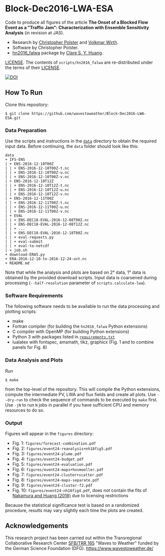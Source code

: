 # Block-Dec2016-LWA-ESA

Code to produce all figures of the article **The Onset of a Blocked Flow Event as a "Traffic Jam": Characterization with Ensemble Sensitivity Analysis** (in revision at JAS).

- Research by [Christopher Polster](https://dynmet.ipa.uni-mainz.de/christopher-polster/) and [Volkmar Wirth](https://dynmet.ipa.uni-mainz.de/volkmar-wirth/).
- Software by Christopher Polster.
- [hn2016_falwa](https://github.com/csyhuang/hn2016_falwa/) package by [Clare S. Y. Huang](https://csyhuang.github.io/).

[LICENSE](LICENSE). The contents of `scripts/hn2016_falwa` are re-distributed under the terms of their [LICENSE](scripts/hn2016_falwa/LICENSE.txt).

[![DOI](https://zenodo.org/badge/430733123.svg)](https://zenodo.org/badge/latestdoi/430733123)


## How To Run

Clone this repository:

    $ git clone https://github.com/wavestoweather/Block-Dec2016-LWA-ESA.git

### Data Preparation

Use the scripts and instructions in the [`data`](data) directory to obtain the required input data. Before continuing, the `data` folder should look like this:

    data
    + IFS-ENS
    | + ENS-2016-12-10T00Z
    | | + ENS-2016-12-10T00Z-t.nc
    | | + ENS-2016-12-10T00Z-u.nc
    | | + ENS-2016-12-10T00Z-v.nc
    | + ENS-2016-12-10T12Z
    | | + ENS-2016-12-10T12Z-t.nc
    | | + ENS-2016-12-10T12Z-u.nc
    | | + ENS-2016-12-10T12Z-v.nc
    | + ENS-2016-12-11T00Z
    | | + ENS-2016-12-11T00Z-t.nc
    | | + ENS-2016-12-11T00Z-u.nc
    | | + ENS-2016-12-11T00Z-v.nc
    | + EVAL
    | | + ENS-DEC18-EVAL-2016-12-08T00Z.nc
    | | + ENS-DEC18-EVAL-2016-12-08T12Z.nc
    | | + ...
    | | + ENS-DEC18-EVAL-2016-12-18T00Z.nc
    | | + eval-requests.py
    | | + eval-submit
    | | + eval-to-netcdf
    | + job.sh
    + download-ERA5.py
    + ERA-2016-12-10-to-2016-12-24-uvt.nc
    + README.md

Note that while the analysis and plots are based on 2° data, 1° data is obtained by the provided download scripts.
Input data is coarsened during processing (`--half-resolution` parameter of `scripts.calculate-lwa`).

### Software Requirements

The following software needs to be available to run the data processing and plotting scripts:

- make
- Fortran compiler (for building the `hn2016_falwa` Python extensions)
- C compiler with OpenMP (for building Python extensions)
- Python 3 with packages listed in [`requirements.txt`](requirements.txt)
- lualatex with fontspec, amsmath, tikz, graphicx (Fig. 1 and to combine panels for Fig. 8)

### Data Analysis and Plots

Run

    $ make

from the top-level of the repository. This will compile the Python extensions, compute the intermediate PV, LWA and flux fields and create all plots. Use `--dry-run` to check the sequence of commands to be executed by `make` first. Use `-jN` to run `N` jobs in parallel if you have sufficient CPU and memory resources to do so.

### Output

Figures will appear in the `figures` directory:

- Fig. 1: `figures/forecast-combination.pdf`
- Fig. 2: `figures/event24-reanalysis+nh18fig5.pdf`
- Fig. 3: `figures/event24-plume.pdf`
- Fig. 4: `figures/event24-budget.pdf`
- Fig. 5: `figures/event24-evaluation.pdf`
- Fig. 6: `figures/event24-maps+hovmoeller.pdf`
- Fig. 7: `figures/event24-cluster+scatter.pdf`
- Fig. 8: `figures/event24-maps-separate.pdf`
- Fig. 9: `figures/event24-cluster-f2.pdf`
- Fig. 10: `figures/event24-nh18fig4.pdf`, does not contain the fits of [Nakamura and Huang (2018)](https://doi.org/10.1126/science.aat0721) due to licensing restrictions

Because the statistical significance test is based on a randomized procedure, results may vary slightly each time the plots are created.


## Acknowledgements

This research project has been carried out within the Transregional Collaborative Research Center [SFB/TRR 165](https://www.dfg.de/en/funded_projects/current_projects_programmes/list/projectdetails/index.jsp?id=257899354) "Waves to Weather" funded by the German Science Foundation (DFG). https://www.wavestoweather.de/


